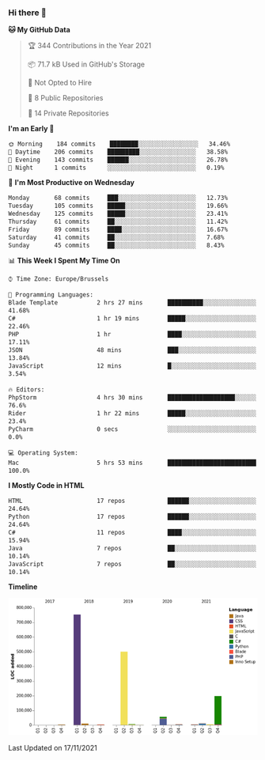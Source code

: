 ### Hi there 👋

<!--START_SECTION:waka-->
**🐱 My GitHub Data** 

> 🏆 344 Contributions in the Year 2021
 > 
> 📦 71.7 kB Used in GitHub's Storage 
 > 
> 🚫 Not Opted to Hire
 > 
> 📜 8 Public Repositories 
 > 
> 🔑 14 Private Repositories  
 > 
**I'm an Early 🐤** 

```text
🌞 Morning    184 commits    ████████░░░░░░░░░░░░░░░░░   34.46% 
🌆 Daytime    206 commits    █████████░░░░░░░░░░░░░░░░   38.58% 
🌃 Evening    143 commits    ██████░░░░░░░░░░░░░░░░░░░   26.78% 
🌙 Night      1 commits      ░░░░░░░░░░░░░░░░░░░░░░░░░   0.19%

```
📅 **I'm Most Productive on Wednesday** 

```text
Monday       68 commits     ███░░░░░░░░░░░░░░░░░░░░░░   12.73% 
Tuesday      105 commits    █████░░░░░░░░░░░░░░░░░░░░   19.66% 
Wednesday    125 commits    █████░░░░░░░░░░░░░░░░░░░░   23.41% 
Thursday     61 commits     ██░░░░░░░░░░░░░░░░░░░░░░░   11.42% 
Friday       89 commits     ████░░░░░░░░░░░░░░░░░░░░░   16.67% 
Saturday     41 commits     ██░░░░░░░░░░░░░░░░░░░░░░░   7.68% 
Sunday       45 commits     ██░░░░░░░░░░░░░░░░░░░░░░░   8.43%

```


📊 **This Week I Spent My Time On** 

```text
⌚︎ Time Zone: Europe/Brussels

💬 Programming Languages: 
Blade Template           2 hrs 27 mins       ██████████░░░░░░░░░░░░░░░   41.68% 
C#                       1 hr 19 mins        █████░░░░░░░░░░░░░░░░░░░░   22.46% 
PHP                      1 hr                ████░░░░░░░░░░░░░░░░░░░░░   17.11% 
JSON                     48 mins             ███░░░░░░░░░░░░░░░░░░░░░░   13.84% 
JavaScript               12 mins             █░░░░░░░░░░░░░░░░░░░░░░░░   3.54%

🔥 Editors: 
PhpStorm                 4 hrs 30 mins       ███████████████████░░░░░░   76.6% 
Rider                    1 hr 22 mins        █████░░░░░░░░░░░░░░░░░░░░   23.4% 
PyCharm                  0 secs              ░░░░░░░░░░░░░░░░░░░░░░░░░   0.0%

💻 Operating System: 
Mac                      5 hrs 53 mins       █████████████████████████   100.0%

```

**I Mostly Code in HTML** 

```text
HTML                     17 repos            ██████░░░░░░░░░░░░░░░░░░░   24.64% 
Python                   17 repos            ██████░░░░░░░░░░░░░░░░░░░   24.64% 
C#                       11 repos            ████░░░░░░░░░░░░░░░░░░░░░   15.94% 
Java                     7 repos             ██░░░░░░░░░░░░░░░░░░░░░░░   10.14% 
JavaScript               7 repos             ██░░░░░░░░░░░░░░░░░░░░░░░   10.14%

```


**Timeline**

![Chart not found](https://raw.githubusercontent.com/guillaumedeplancke/guillaumedeplancke/main/charts/bar_graph.png) 


 Last Updated on 17/11/2021
<!--END_SECTION:waka-->
